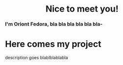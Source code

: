 <div align="center">
<h1> Nice to meet you! </h1>
</div>

### I'm Oriont Fedora, bla bla bla bla bla bla-

# Here comes my project

description goes blablblablabla